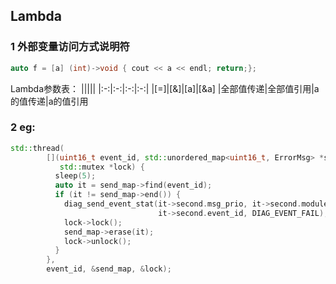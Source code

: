 ## Lambda
### 1 外部变量访问方式说明符
```cpp
auto f = [a] (int)->void { cout << a << endl; return;};
```

Lambda参数表：
|||||
|:-:|:-:|:-:|:-:|
|[=]|[&]|[a]|[&a]
|全部值传递|全部值引用|a的值传递|a的值引用


### 2 eg:

```cpp
std::thread(
        [](uint16_t event_id, std::unordered_map<uint16_t, ErrorMsg> *send_map,
           std::mutex *lock) {
          sleep(5);
          auto it = send_map->find(event_id);
          if (it != send_map->end()) {
            diag_send_event_stat(it->second.msg_prio, it->second.module_id,
                                 it->second.event_id, DIAG_EVENT_FAIL);
            lock->lock();
            send_map->erase(it);
            lock->unlock();
          }
        },
        event_id, &send_map, &lock);
```


